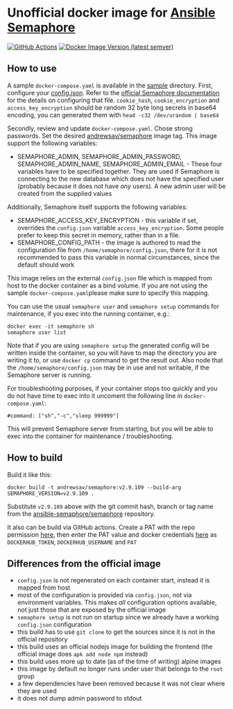 # Unofficial docker image for [Ansible Semaphore](https://github.com/ansible-semaphore/semaphore)

[![GitHub Actions](https://github.com/AndrewSav/semaphore-docker/actions/workflows/main.yml/badge.svg)](https://github.com/AndrewSav/semaphore-docker/actions)
[![Docker Image Version (latest semver)](https://img.shields.io/docker/v/andrewsav/semaphore?sort=semver)](https://hub.docker.com/r/andrewsav/semaphore/tags)


## How to use

A sample `docker-compose.yaml` is available in the [sample](sample) directory. First, configure your [config.json](sample/config.json). Refer to the [official Semaphore documentation](https://docs.ansible-semaphore.com/administration-guide/configuration) for the details on configuring that file. `cookie_hash`, `cookie_encryption` and `access_key_encryption` should be random 32 byte long secrets in base64 encoding, you can generated them with `head -c32 /dev/urandom | base64`

Secondly, review and update `docker-compose.yaml`. Chose strong passwords. Set the desired [andrewsav/semaphore](https://hub.docker.com/r/andrewsav/semaphore) image tag. This image support the following variables:

- SEMAPHORE_ADMIN, SEMAPHORE_ADMIN_PASSWORD, SEMAPHORE_ADMIN_NAME, SEMAPHORE_ADMIN_EMAIL - These four variables have to be specified together. They are used if Semaphore is connecting to the new database which does not have the specified user (probably because it does not have _any_ users). A new admin user will be created from the supplied values

Additionally, Semaphore itself supports the following variables:

- SEMAPHORE_ACCESS_KEY_ENCRYPTION - this variable if set, overrides the `config.json` variable `access_key_encryption`. Some people prefer to keep this secret in memory, rather than in a file.
- SEMAPHORE_CONFIG_PATH - the image is authored to read the configuration file from `/home/semaphore/config.json`, there for it is not recommended to pass this variable in normal circumstances, since the default should work

This image relies on the external `config.json` file which is mapped from host to the docker container as a bind volume. If you are not using the sample `docker-compose.yaml`please make sure to specify this mapping.

You can use the usual `semaphore user` and `semaphore setup` commands for maintenance, if you exec into the running container, e.g.:

```
docker exec -it semaphore sh
semaphore user list
```

Note that if you are using `semaphore setup` the generated config will be written inside the container, so you will have to map the directory you are writing it to, or use `docker cp` command to get the result out. Also node that the `/home/semaphore/config.json` may be in use and not writable, if the Semaphore server is running.

For troubleshooting purposes, if your container stops too quickly and you do not have time to exec into it uncoment the following line in `docker-compose.yaml`:

```
#command: ["sh","-c","sleep 999999"]
```

This will prevent Semaphore server from starting, but you will be able to exec into the container for maintenance / troubleshooting.

## How to build

Build it like this:

```
docker build -t andrewsav/semaphore:v2.9.109 --build-arg SEMAPHORE_VERSION=v2.9.109 .
```

Substitute `v2.9.109` above with the git commit hash, branch or tag name from the [ansible-semaphore/semaphore](https://github.com/ansible-semaphore/semaphore) repository.

It also can be build via GitHub actions. Create a PAT with the repo permission [here](https://github.com/settings/tokens>), then enter the PAT value and docker credentials [here](https://github.com/BarfootThompson/semaphore-docker/settings/secrets/actions) as `DOCKERHUB_TOKEN`, `DOCKERHUB_USERNAME` and `PAT`

## Differences from the official image

- `config.json` is not regenerated on each container start, instead it is mapped from host
- most of the configuration is provided via `config.json`, not via environment variables. This makes _all_ configuration options available, not just those that are exposed by the official image
- `semaphore setup` is not run on startup since we already have a working `config.json` configuration
- this build has to use `git clone` to get the sources since it is not in the official repository
- this build uses an official nodejs image for building the frontend (the official image does `apk add node npm` instead)
- this build uses more up to date (as of the time of writing) alpine images
- this image by default no longer runs under user that belongs to the `root` group
- a few dependencies have been removed because it was not clear where they are used
- it does not dump admin password to stdout
